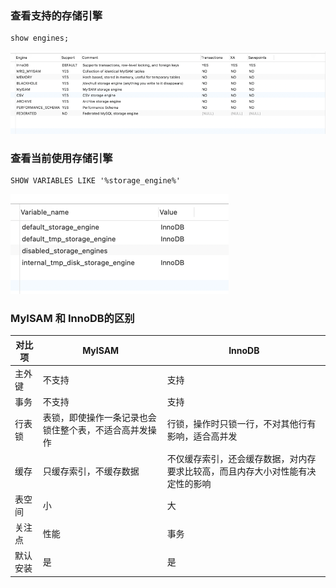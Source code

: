 
### 查看支持的存储引擎

    show engines;

![mysql_support_engine.png](../Images/mysql_support_engine.png)

### 查看当前使用存储引擎
 
    SHOW VARIABLES LIKE '%storage_engine%'

![mysql_current_engine.png](../Images/mysql_current_engine.png)

### MyISAM 和 InnoDB的区别

| 对比项 | MyISAM | InnoDB |
|----|----|----|
主外键 | 不支持 | 支持
事务 | 不支持 | 支持
行表锁 | 表锁，即使操作一条记录也会锁住整个表，不适合高并发操作 | 行锁，操作时只锁一行，不对其他行有影响，适合高并发
缓存 | 只缓存索引，不缓存数据 | 不仅缓存索引，还会缓存数据，对内存要求比较高，而且内存大小对性能有决定性的影响
表空间 | 小 | 大
关注点 | 性能 | 事务
默认安装 | 是 | 是

